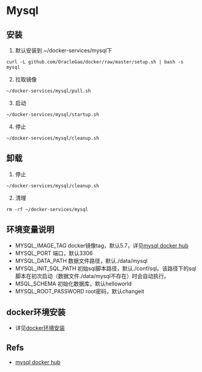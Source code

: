 # Mysql

## 安装
1. 默认安装到 ~/docker-services/mysql下
``` shell
curl -L github.com/OracleGao/docker/raw/master/setup.sh | bash -s mysql
```
2. 拉取镜像
``` shell
~/docker-services/mysql/pull.sh
```
3. 启动
``` shell
~/docker-services/mysql/startup.sh
```
4. 停止
``` shell
~/docker-services/mysql/cleanup.sh
```

## 卸载
1. 停止
``` shell
~/docker-services/mysql/cleanup.sh
```
2. 清理
``` shell
rm -rf ~/docker-services/mysql
```

## 环境变量说明
- MYSQL_IMAGE_TAG docker镜像tag，默认5.7，详见[mysql docker hub](https://hub.docker.com/_/mysql)
- MYSQL_PORT 端口，默认3306
- MYSQL_DATA_PATH 数据文件路径，默认./data/mysql
- MYSQL_INIT_SQL_PATH 初始sql脚本路径，默认./conf/sql。该路径下的sql脚本在初次启动（数据文件./data/mysql不存在）时会自动执行。
- MSQL_SCHEMA 初始化数据库，默认helloworld
- MYSQL_ROOT_PASSWORD root密码，默认changeit

## docker环境安装
- 详见[docker环境安装](https://github.com/OracleGao/docker/blob/master/README.md)

## Refs
- [mysql docker hub](https://hub.docker.com/_/mysql/)
